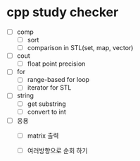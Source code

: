 # cpp study checker

- [ ] comp
  - [ ] sort
  - [ ] comparison in STL(set, map, vector)
- [ ] cout
  - [ ] float point precision
- [ ] for
  - [ ] range-based for loop
  - [ ] iterator for STL
- [ ] string
  - [ ] get substring
  - [ ] convert to int
- [ ] 응용
  - [ ] matrix 출력
  - [ ] 여러방향으로 순회 하기

